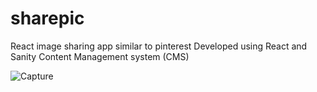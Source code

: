 # sharepic
React image sharing app similar to pinterest
Developed using React and Sanity Content Management system (CMS)


![Capture](https://user-images.githubusercontent.com/56418342/161382092-4195c2db-2fe2-4853-bf3b-1c2bf6fad9d4.PNG)
